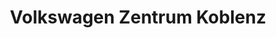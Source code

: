 ---
title: "Volkswagen Zentrum Koblenz"
url: /koblenz/volkswagen-zentrum-koblenz/
shop: Autohaus
---